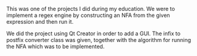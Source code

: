 This was one of the projects I did during my education. We were to implement a
regex engine by constructing an NFA from the given expression and then run it.

We did the project using Qt Creator in order to add a GUI. The infix to postfix
converter class was given, together with the algorithm for running the NFA which
was to be implemented.
